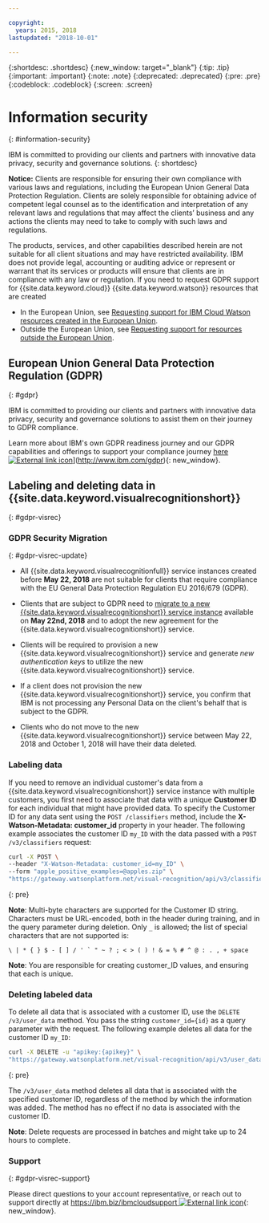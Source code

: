```yaml
---

copyright:
  years: 2015, 2018
lastupdated: "2018-10-01"

---
```


{:shortdesc: .shortdesc}
{:new_window: target="_blank"}
{:tip: .tip}
{:important: .important}
{:note: .note}
{:deprecated: .deprecated}
{:pre: .pre}
{:codeblock: .codeblock}
{:screen: .screen}

# Information security
{: #information-security}

IBM is committed to providing our clients and partners with innovative data privacy, security and governance solutions.
{: shortdesc}

**Notice:**
Clients are responsible for ensuring their own compliance with various laws and regulations, including the European Union General Data Protection Regulation. Clients are solely responsible for obtaining advice of competent legal counsel as to the identification and interpretation of any relevant laws and regulations that may affect the clients’ business and any actions the clients may need to take to comply with such laws and regulations.

The products, services, and other capabilities described herein are not suitable for all client situations and may have restricted availability. IBM does not provide legal, accounting or auditing advice or represent or warrant that its services or products will ensure that clients are in compliance with any law or regulation.
If you need to request GDPR support for {{site.data.keyword.cloud}} {{site.data.keyword.watson}} resources that are created


- In the European Union, see [Requesting support for IBM Cloud Watson resources created in the European Union](/docs/services/watson/getting-started-gdpr-sar.html#request-EU).
- Outside the European Union, see [Requesting support for resources outside the European Union](/docs/services/watson/getting-started-gdpr-sar.html#request-non-EU).

## European Union General Data Protection Regulation (GDPR)
{: #gdpr}

IBM is committed to providing our clients and partners with innovative data privacy, security and governance solutions to assist them on their journey to GDPR compliance.

Learn more about IBM's own GDPR readiness journey and our GDPR capabilities and offerings to support your compliance journey [here ![External link icon](../../icons/launch-glyph.svg "External link icon")](../../icons/launch-glyph.svg "External link icon")](http://www.ibm.com/gdpr){: new_window}.

## Labeling and deleting data in {{site.data.keyword.visualrecognitionshort}}
{: #gdpr-visrec}

### GDPR Security Migration
{: #gdpr-visrec-update}

- All {{site.data.keyword.visualrecognitionfull}} service instances created before **May 22, 2018** are not suitable for clients that require compliance with the EU General Data Protection Regulation EU 2016/679 (GDPR).

- Clients that are subject to GDPR need to [migrate to a new {{site.data.keyword.visualrecognitionshort}} service instance](migrate.html#migrating) available on **May 22nd, 2018** and to adopt the new agreement for the {{site.data.keyword.visualrecognitionshort}} service.

- Clients will be required to provision a new {{site.data.keyword.visualrecognitionshort}} service and generate *new authentication keys* to utilize the new {{site.data.keyword.visualrecognitionshort}} service.

- If a client does not provision the new {{site.data.keyword.visualrecognitionshort}} service, you confirm that IBM is not processing any Personal Data on the client's behalf that is subject to the GDPR.

- Clients who do not move to the new {{site.data.keyword.visualrecognitionshort}} service between May 22, 2018 and October 1, 2018 will have their data deleted.

### Labeling data

If you need to remove an individual customer's data from a {{site.data.keyword.visualrecognitionshort}} service instance with multiple customers, you first need to associate that data with a unique **Customer ID** for each individual that might have provided data. To specify the Customer ID for any data sent using the `POST /classifiers` method, include the **X-Watson-Metadata: customer_id** property in your header. The following example associates the customer ID `my_ID` with the data passed with a `POST /v3/classifiers` request:

```bash
curl -X POST \
--header "X-Watson-Metadata: customer_id=my_ID" \
--form "apple_positive_examples=@apples.zip" \
"https://gateway.watsonplatform.net/visual-recognition/api/v3/classifiers?version=2018-03-19"
```
{: pre}

**Note**: Multi-byte characters are supported for the Customer ID string. Characters must be URL-encoded, both in the header during training, and in the query parameter during deletion. Only `_` is allowed; the list of special characters that are not supported is:

```\ | * { } $ - [ ] / ' ` " ~ ? ; < > ( ) ! & = % # ^ @ : . , + space```

**Note**: You are responsible for creating customer_ID values, and ensuring that each is unique.

### Deleting labeled data

To delete all data that is associated with a customer ID, use the `DELETE /v3/user_data` method. You pass the string `customer_id={id}` as a query parameter with the request. The following example deletes all data for the customer ID `my_ID`:

```bash
curl -X DELETE -u "apikey:{apikey}" \
"https://gateway.watsonplatform.net/visual-recognition/api/v3/user_data?customer_id=my_ID&version=2018-03-19"
```
{: pre}

The `/v3/user_data` method deletes all data that is associated with the specified customer ID, regardless of the method by which the information was added. The method has no effect if no data is associated with the customer ID.

**Note**: Delete requests are processed in batches and might take up to 24 hours to complete.

### Support
{: #gdpr-visrec-support}

Please direct questions to your account representative, or reach out to support directly at [https://ibm.biz/ibmcloudsupport ![External link icon](../../icons/launch-glyph.svg "External link icon")](https://ibm.biz/ibmcloudsupport){: new_window}.
